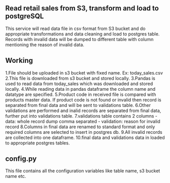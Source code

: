 ## Read retail sales from S3, transform and load to postgreSQL

This service will read data file in csv format from S3 bucket and do appropriate transformations and data cleaning and load to postgres table.
Records with invalid data will be dumped to different table with column mentioning the reason of invalid data.


## Working
1.File should be uploaded in s3 bucket with fixed name.
  Ex: today_sales.csv
2.This file is downloaded from s3 bucket and stored locally.
3.Pandas is used to read data from today_sales which was downloaded and stored locally.
4.While reading data in pandas dataframe the column name and datatype are specified.
5.Product code in received file is compared with products master data. If product code is not found or invalid then record is separated from final data and will be sent to validations table.
6.Other validations are performed and inalid records are separated from final data, further put into validations table.
7.validations table contains 2 columns 
    - data: whole record dump comma separated
    - validation: reason for invalid record
8.Columns in final data are renamed to standard format and only required columns are selected to insert in postgres db.
9.All invalid records are collected into one dataframe.
10.final data and validations data in loaded to appropriate postgres tables.

## config.py
This file contains all the configuration variables like table name, s3 bucket name etc.

